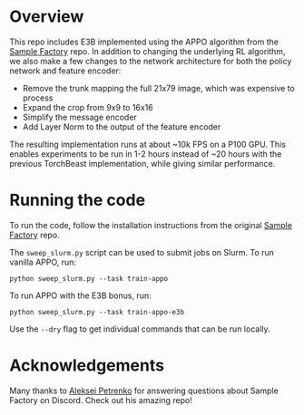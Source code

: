 # Overview

This repo includes E3B implemented using the APPO algorithm from the [Sample Factory](https://github.com/alex-petrenko/sample-factory) repo. In addition to changing the underlying RL algorithm, we also make a few changes to the network architecture for both the policy network and feature encoder:

- Remove the trunk mapping the full 21x79 image, which was expensive to process
- Expand the crop from 9x9 to 16x16
- Simplify the message encoder
- Add Layer Norm to the output of the feature encoder

The resulting implementation runs at about ~10k FPS on a P100 GPU. This enables experiments to be run in 1-2 hours instead of ~20 hours with the previous TorchBeast implementation, while giving similar performance. 

# Running the code

To run the code, follow the installation instructions from the original [Sample Factory](https://github.com/alex-petrenko/sample-factory) repo.

The `sweep_slurm.py` script can be used to submit jobs on Slurm. To run vanilla APPO, run:

```
python sweep_slurm.py --task train-appo
```

To run APPO with the E3B bonus, run:

```
python sweep_slurm.py --task train-appo-e3b
```

Use the `--dry` flag to get individual commands that can be run locally.

# Acknowledgements

Many thanks to [Aleksei Petrenko](https://alex-petrenko.github.io/) for answering questions about Sample Factory on Discord. Check out his amazing repo!